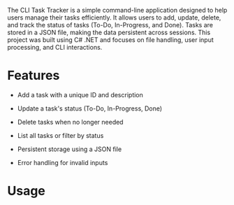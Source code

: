 The CLI Task Tracker is a simple command-line application designed to help users manage their tasks efficiently. It allows users to add, update, delete, and track the status of tasks (To-Do, In-Progress, and Done). Tasks are stored in a JSON file, making the data persistent across sessions. This project was built using C# .NET and focuses on file handling, user input processing, and CLI interactions.

# Features
- Add a task with a unique ID and description

- Update a task's status (To-Do, In-Progress, Done)

- Delete tasks when no longer needed

- List all tasks or filter by status

- Persistent storage using a JSON file

- Error handling for invalid inputs

# Usage

